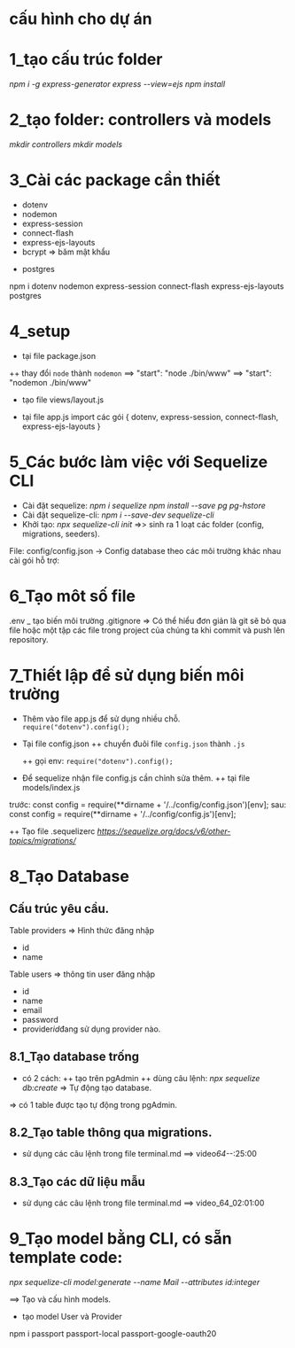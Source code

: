 # cấu hình cho dự án

# 1_tạo cấu trúc folder

_npm i -g express-generator_
_express --view=ejs_
_npm install_

# 2_tạo folder: controllers và models

_mkdir controllers_
_mkdir models_

# 3_Cài các package cần thiết

- dotenv
- nodemon
- express-session
- connect-flash
- express-ejs-layouts
- bcrypt => băm mật khẩu
<!-- - yup_dùng để validate. -->
- postgres

npm i dotenv nodemon express-session connect-flash express-ejs-layouts postgres

# 4_setup

- tại file package.json

++ thay đổi `node` thành `nodemon`
==> "start": "node ./bin/www" ==> "start": "nodemon ./bin/www"

<!--
"type": "module" => đổi từ require() sang imporrt
"dev": "nodemon app" => chạy thông qua nodemon, không qua nodejs nữa => tự động restart mỗi khi thay đổi.
-->

- tạo file views/layout.js

- tại file app.js
  import các gói { dotenv, express-session, connect-flash, express-ejs-layouts }

# 5_Các bước làm việc với Sequelize CLI

- Cài đặt sequelize: _npm i sequelize_
  _npm install --save pg pg-hstore_
- Cài đặt sequelize-cli: _npm i --save-dev sequelize-cli_
- Khởi tạo: _npx sequelize-cli init_ =>> sinh ra 1 loạt các folder (config, migrations, seeders).

File: config/config.json -> Config database theo các môi trường khác nhau
cài gói hỗ trợ:

# 6_Tạo môt số file

.env \_ tạo biến môi trường
.gitignore => Có thể hiểu đơn giản là git sẽ bỏ qua file hoặc một tập các file trong project của chúng ta khi commit và push lên repository.

# 7_Thiết lập để sử dụng biến môi trường

<!-- npm i dotenv -->

- Thêm vào file app.js để sử dụng nhiều chỗ.
  `require("dotenv").config();`

- Tại file config.json
  ++ chuyển đuôi file `config.json` thành `.js`
  <!-- mặc dù file app đã gọi env file config vẫn phải gọi-->

  ++ gọi env: `require("dotenv").config();`

- Để sequelize nhận file config.js cần chỉnh sửa thêm.
  ++ tại file models/index.js

trước:
const config = require(**dirname + '/../config/config.json')[env];
sau:
const config = require(**dirname + '/../config/config.js')[env];

++ Tạo file .sequelizerc
_https://sequelize.org/docs/v6/other-topics/migrations/_

# 8_Tạo Database

## Cấu trúc yêu cầu.

Table providers => Hình thức đăng nhập

- id
- name

Table users => thông tin user đăng nhập

- id
- name
- email
- password
- provider*id*đang sử dụng provider nào.

## 8.1_Tạo database trống

- có 2 cách:
  ++ tạo trên pgAdmin
  ++ dùng câu lệnh: _npx sequelize db:create_ => Tự động tạo database.

=> có 1 table được tạo tự động trong pgAdmin.

## 8.2_Tạo table thông qua migrations.

- sử dụng các câu lệnh trong file terminal.md
  ==> video*64*--:25:00

## 8.3_Tạo các dữ liệu mẫu

- sử dụng các câu lệnh trong file terminal.md
  ==> video_64_02:01:00

# 9_Tạo model bằng CLI, có sẵn template code:

_npx sequelize-cli model:generate --name Mail --attributes id:integer_

<!--
- Giải thích: Mail_Tên model
- Tên model có 1 số nguyên tắc sau: 'Viết hoa' + 'danh từ' + 'số ít'. -->

==> Tạo và cấu hình models.

- tạo model User và Provider

npm i passport passport-local passport-google-oauth20
